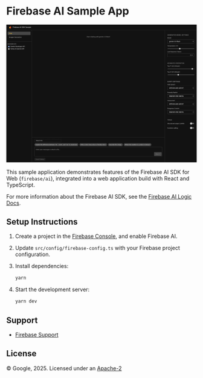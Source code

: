 # Firebase AI Sample App

![Photo of the Firebase AI Sample App](images/screenshot.png)

This sample application demonstrates features of the Firebase AI SDK for Web (`firebase/ai`), integrated into a web application build with React and TypeScript.

For more information about the Firebase AI SDK, see the [Firebase AI Logic Docs](https://firebase.google.com/docs/vertex-ai).

## Setup Instructions

1. Create a project in the [Firebase Console](https://console.firebase.google.com), and enable Firebase AI.

1. Update `src/config/firebase-config.ts` with your Firebase project configuration.

1. Install dependencies:

   ```bash
   yarn
   ```

1. Start the development server:

   ```bash
   yarn dev
   ```

## Support

- [Firebase Support](https://firebase.google.com/support/)

## License

© Google, 2025. Licensed under an [Apache-2](../LICENSE)
